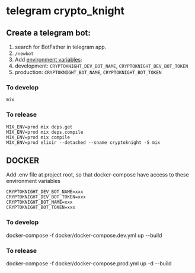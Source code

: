 # telegram crypto_knight

## Create a telegram bot:
1. search for BotFather in telegram app.
1. `/newbot`
1. Add [environment variables](https://www.cyberciti.biz/faq/set-environment-variable-linux/):
  1. development: `CRYPTOKNIGHT_DEV_BOT_NAME`, `CRYPTOKNIGHT_DEV_BOT_TOKEN`
  1. production: `CRYPTOKNIGHT_BOT_NAME`, `CRYPTOKNIGHT_BOT_TOKEN`

### To develop

```
mix
```


### To release

```
MIX_ENV=prod mix deps.get
MIX_ENV=prod mix deps.compile
MIX_ENV=prod mix compile
MIX_ENV=prod elixir --detached --sname cryptoknight -S mix
```

## DOCKER

Add .env file at project root, so that docker-compose have access to these environment variables
```
CRYPTOKNIGHT_DEV_BOT_NAME=xxx
CRYPTOKNIGHT_DEV_BOT_TOKEN=xxx
CRYPTOKNIGHT_BOT_NAME=xxx
CRYPTOKNIGHT_BOT_TOKEN=xxx
```

### To develop
docker-compose -f docker/docker-compose.dev.yml up --build

### To release
docker-compose -f docker/docker-compose.prod.yml up -d --build
